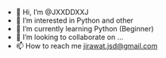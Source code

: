 - 👋 Hi, I’m @JXXDDXXJ
- 👀 I’m interested in Python and other
- 🌱 I’m currently learning Python (Beginner)
- 💞️ I’m looking to collaborate on ...
- 📫 How to reach me jirawat.jsd@gmail.com

<!---
JXXDDXXJ/JXXDDXXJ is a ✨ special ✨ repository because its `README.md` (this file) appears on your GitHub profile.
You can click the Preview link to take a look at your changes.
--->
